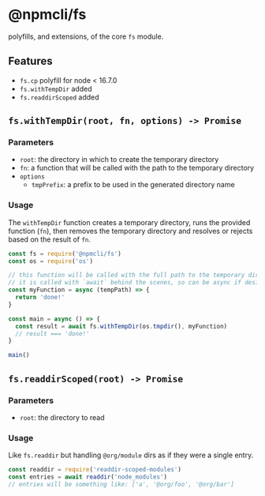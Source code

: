 # @npmcli/fs

polyfills, and extensions, of the core `fs` module.

## Features

- `fs.cp` polyfill for node < 16.7.0
- `fs.withTempDir` added
- `fs.readdirScoped` added

## `fs.withTempDir(root, fn, options) -> Promise`

### Parameters

- `root`: the directory in which to create the temporary directory
- `fn`: a function that will be called with the path to the temporary directory
- `options`
  - `tmpPrefix`: a prefix to be used in the generated directory name

### Usage

The `withTempDir` function creates a temporary directory, runs the provided
function (`fn`), then removes the temporary directory and resolves or rejects
based on the result of `fn`.

```js
const fs = require('@npmcli/fs')
const os = require('os')

// this function will be called with the full path to the temporary directory
// it is called with `await` behind the scenes, so can be async if desired.
const myFunction = async (tempPath) => {
  return 'done!'
}

const main = async () => {
  const result = await fs.withTempDir(os.tmpdir(), myFunction)
  // result === 'done!'
}

main()
```

## `fs.readdirScoped(root) -> Promise`

### Parameters

- `root`: the directory to read

### Usage

Like `fs.readdir` but handling `@org/module` dirs as if they were
a single entry.

```javascript
const readdir = require('readdir-scoped-modules')
const entries = await readdir('node_modules')
// entries will be something like: ['a', '@org/foo', '@org/bar']
```
